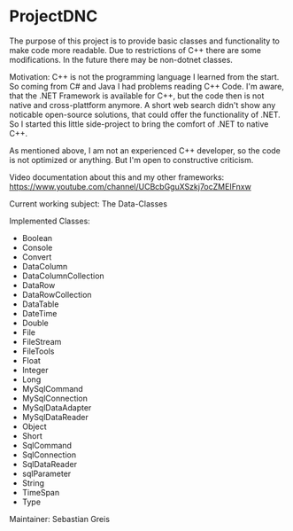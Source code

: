 # ProjectDNC
The purpose of this project is to provide basic classes and functionality to make code more readable. Due to restrictions of C++ there are some modifications. In the future there may be non-dotnet classes.

Motivation:
C++ is not the programming language I learned from the start. So coming from C# and Java I had problems reading C++ Code.
I'm aware, that the .NET Framework is available for C++, but the code then is not native and cross-plattform anymore.
A short web search didn't show any noticable open-source solutions, that could offer the functionality of .NET.
So I started this little side-project to bring the comfort of .NET to native C++.

As mentioned above, I am not an experienced C++ developer, so the code is not optimized or anything.
But I'm open to constructive criticism.

Video documentation about this and my other frameworks:
https://www.youtube.com/channel/UCBcbGguXSzkj7ocZMEIFnxw

Current working subject: The Data-Classes

Implemented Classes:
- Boolean
- Console
- Convert
- DataColumn
- DataColumnCollection
- DataRow
- DataRowCollection
- DataTable
- DateTime
- Double
- File
- FileStream
- FileTools
- Float
- Integer
- Long
- MySqlCommand
- MySqlConnection
- MySqlDataAdapter
- MySqlDataReader
- Object
- Short
- SqlCommand
- SqlConnection
- SqlDataReader
- sqlParameter
- String
- TimeSpan
- Type

Maintainer:
Sebastian Greis
